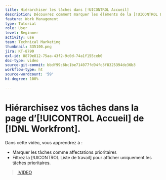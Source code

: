 ```yaml
---
title: Hiérarchiser les tâches dans [!UICONTROL Accueil]
description: Découvrez comment marquer les éléments de la [!UICONTROL Liste de travail] en tant qu’affectations prioritaires sur la page d’accueil. Filtrez ensuite la liste pour voir vos tâches prioritaires dans  [!DNL  Workfront].
feature: Work Management
type: Tutorial
role: User
level: Beginner
activity: use
team: Technical Marketing
thumbnail: 335100.png
jira: KT-8799
exl-id: 8879e812-75aa-43f2-9c0d-74a1f155ceb0
doc-type: video
source-git-commit: bbdf99c6bc1be714077fd94fc3f8325394de36b3
workflow-type: ht
source-wordcount: '59'
ht-degree: 100%

---
```


# Hiérarchisez vos tâches dans la page d’[!UICONTROL Accueil] de [!DNL Workfront].

Dans cette vidéo, vous apprendrez à :

* Marquer les tâches comme affectations prioritaires
* Filtrez la [!UICONTROL Liste de travail] pour afficher uniquement les tâches prioritaires.

>[!VIDEO](https://video.tv.adobe.com/v/3438534/?quality=12&learn=on&enablevpops=1&captions=fre_fr)
